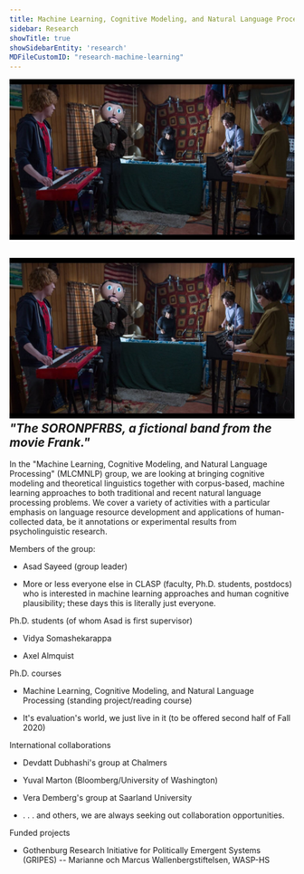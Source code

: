 ```yaml
---
title: Machine Learning, Cognitive Modeling, and Natural Language Processing Group (MLCMNLP)
sidebar: Research
showTitle: true
showSidebarEntity: 'research'
MDFileCustomID: "research-machine-learning"
---
```

![The SORONPFRBS](./pics/the-SORONPFRBS,-a-fictional-band-from-the-movie-Frank-(2014).jpg)

![The SORONPFRBS](./pics/the-SORONPFRBS,-a-fictional-band-from-the-movie-Frank-(2014).jpg)
*"The SORONPFRBS, a fictional band from the movie Frank."*
---
In the "Machine Learning, Cognitive Modeling, and Natural Language Processing" (MLCMNLP) group, we are looking at bringing cognitive modeling and theoretical linguistics together with corpus-based, machine learning approaches to both traditional and recent natural language processing problems.  We cover a variety of activities with a particular emphasis on language resource development and applications of human-collected data, be it annotations or experimental results from psycholinguistic research.

 
Members of the group:

* Asad Sayeed (group leader)

* More or less everyone else in CLASP (faculty, Ph.D. students, postdocs) who is interested in machine learning approaches and human cognitive plausibility; these days this is literally just everyone.


Ph.D. students (of whom Asad is first supervisor)

* Vidya Somashekarappa

* Axel Almquist

 
Ph.D. courses

* Machine Learning, Cognitive Modeling, and Natural Language Processing (standing project/reading course)

* It's evaluation's world, we just live in it (to be offered second half of Fall 2020)


International collaborations

* Devdatt Dubhashi's group at Chalmers

* Yuval Marton (Bloomberg/University of Washington)

* Vera Demberg's group at Saarland University

* . . . and others, we are always seeking out collaboration opportunities.


Funded projects
 * Gothenburg Research Initiative for Politically Emergent Systems (GRIPES) -- Marianne och Marcus Wallenbergstiftelsen, WASP-HS
